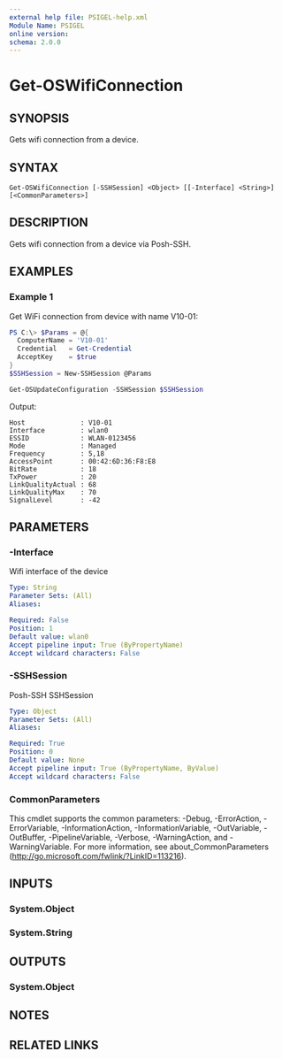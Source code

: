 ```yaml
---
external help file: PSIGEL-help.xml
Module Name: PSIGEL
online version:
schema: 2.0.0
---
```


# Get-OSWifiConnection

## SYNOPSIS
Gets wifi connection from a device.

## SYNTAX

```
Get-OSWifiConnection [-SSHSession] <Object> [[-Interface] <String>] [<CommonParameters>]
```

## DESCRIPTION
Gets wifi connection from a device via Posh-SSH.

## EXAMPLES

### Example 1

Get WiFi connection from device with name V10-01:

```powershell
PS C:\> $Params = @{
  ComputerName = 'V10-01'
  Credential   = Get-Credential
  AcceptKey    = $true
}
$SSHSession = New-SSHSession @Params

Get-OSUpdateConfiguration -SSHSession $SSHSession
```

Output:

```console
Host              : V10-01
Interface         : wlan0
ESSID             : WLAN-0123456
Mode              : Managed
Frequency         : 5,18
AccessPoint       : 00:42:6D:36:F8:E8
BitRate           : 18
TxPower           : 20
LinkQualityActual : 68
LinkQualityMax    : 70
SignalLevel       : -42
```

## PARAMETERS

### -Interface
Wifi interface of the device

```yaml
Type: String
Parameter Sets: (All)
Aliases:

Required: False
Position: 1
Default value: wlan0
Accept pipeline input: True (ByPropertyName)
Accept wildcard characters: False
```

### -SSHSession
Posh-SSH SSHSession

```yaml
Type: Object
Parameter Sets: (All)
Aliases:

Required: True
Position: 0
Default value: None
Accept pipeline input: True (ByPropertyName, ByValue)
Accept wildcard characters: False
```

### CommonParameters
This cmdlet supports the common parameters: -Debug, -ErrorAction, -ErrorVariable, -InformationAction, -InformationVariable, -OutVariable, -OutBuffer, -PipelineVariable, -Verbose, -WarningAction, and -WarningVariable.
For more information, see about_CommonParameters (http://go.microsoft.com/fwlink/?LinkID=113216).

## INPUTS

### System.Object

### System.String

## OUTPUTS

### System.Object
## NOTES

## RELATED LINKS
